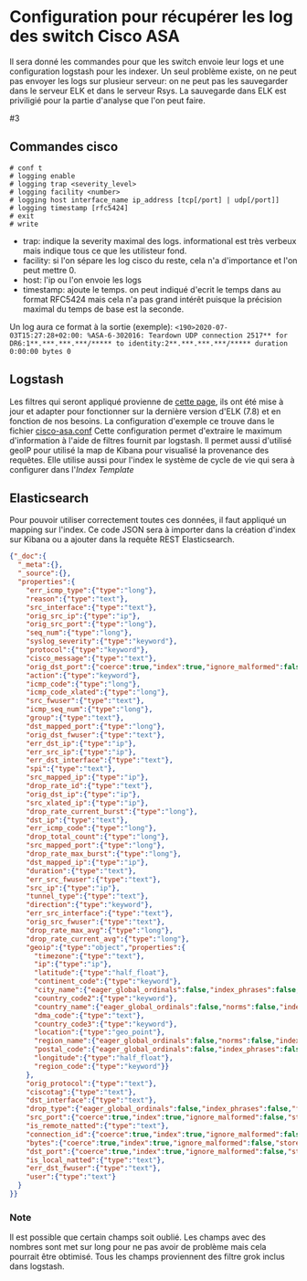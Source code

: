 # Configuration pour récupérer les log des switch Cisco ASA
Il sera donné les commandes pour que les switch envoie leur logs et une configuration logstash pour les indexer. Un seul problème existe, on ne peut pas envoyer les logs sur plusieur serveur: on ne peut pas les sauvegarder dans le serveur ELK et dans le serveur Rsys. La sauvegarde dans ELK est priviligié pour la partie d'analyse que l'on peut faire.

#3

## Commandes cisco
```
# conf t
# logging enable
# logging trap <severity_level>
# logging facility <number>
# logging host interface_name ip_address [tcp[/port] | udp[/port]]
# logging timestamp [rfc5424]
# exit
# write
```
- trap: indique la severity maximal des logs. informational est très verbeux mais indique tous ce que les utilisteur fond.
- facility: si l'on sépare les log cisco du reste, cela n'a d'importance et l'on peut mettre 0.  
- host: l'ip ou l'on envoie les logs
- timestamp: ajoute le temps. on peut indiqué d'ecrit le temps dans au format RFC5424 mais cela n'a pas grand intérêt puisque la précision maximal du temps de base est la seconde.

Un log aura ce format à la sortie (exemple):
`<190>2020-07-03T15:27:28+02:00: %ASA-6-302016: Teardown UDP connection 2517** for DR6:1**.***.***.***/***** to identity:2**.***.***.***/***** duration 0:00:00 bytes 0`
## Logstash
Les filtres qui seront appliqué provienne de [cette page](https://jackhanington.com/blog/2015/06/16/send-cisco-asa-syslogs-to-elasticsearch-using-logstash/), ils ont été mise à jour et adapter pour fonctionner sur la dernière version d'ELK (7.8) et en fonction de nos besoins.
La configuration d'exemple ce trouve dans le fichier [cisco-asa.conf](cisco-asa.conf)
Cette configuration permet d'extraire le maximum d'information à l'aide de filtres fournit par logstash. Il permet aussi d'utilisé geoIP pour utilisé la map de Kibana pour visualisé la provenance des requêtes. Elle utilise aussi pour l'index le système de cycle de vie qui sera à configurer dans l'*Index Template* 

## Elasticsearch
Pour pouvoir utiliser correctement toutes ces données, il faut appliqué un mapping sur l'index. Ce code JSON sera à importer dans la création d'index sur Kibana ou a ajouter dans la requête REST Elasticsearch.
```json
{"_doc":{
  "_meta":{},
  "_source":{},
  "properties":{
    "err_icmp_type":{"type":"long"},
    "reason":{"type":"text"},
    "src_interface":{"type":"text"},
    "orig_src_ip":{"type":"ip"},
    "orig_src_port":{"type":"long"},
    "seq_num":{"type":"long"},
    "syslog_severity":{"type":"keyword"},
    "protocol":{"type":"keyword"},
    "cisco_message":{"type":"text"},
    "orig_dst_port":{"coerce":true,"index":true,"ignore_malformed":false,"store":false,"type":"long","doc_values":true},
    "action":{"type":"keyword"},
    "icmp_code":{"type":"long"},
    "icmp_code_xlated":{"type":"long"},
    "src_fwuser":{"type":"text"},
    "icmp_seq_num":{"type":"long"},
    "group":{"type":"text"},
    "dst_mapped_port":{"type":"long"},
    "orig_dst_fwuser":{"type":"text"},
    "err_dst_ip":{"type":"ip"},
    "err_src_ip":{"type":"ip"},
    "err_dst_interface":{"type":"text"},
    "spi":{"type":"text"},
    "src_mapped_ip":{"type":"ip"},
    "drop_rate_id":{"type":"text"},
    "orig_dst_ip":{"type":"ip"},
    "src_xlated_ip":{"type":"ip"},
    "drop_rate_current_burst":{"type":"long"},
    "dst_ip":{"type":"text"},
    "err_icmp_code":{"type":"long"},
    "drop_total_count":{"type":"long"},
    "src_mapped_port":{"type":"long"},
    "drop_rate_max_burst":{"type":"long"},
    "dst_mapped_ip":{"type":"ip"},
    "duration":{"type":"text"},
    "err_src_fwuser":{"type":"text"},
    "src_ip":{"type":"ip"},
    "tunnel_type":{"type":"text"},
    "direction":{"type":"keyword"},
    "err_src_interface":{"type":"text"},
    "orig_src_fwuser":{"type":"text"},
    "drop_rate_max_avg":{"type":"long"},
    "drop_rate_current_avg":{"type":"long"},
    "geoip":{"type":"object","properties":{
      "timezone":{"type":"text"},
      "ip":{"type":"ip"},
      "latitude":{"type":"half_float"},
      "continent_code":{"type":"keyword"},
      "city_name":{"eager_global_ordinals":false,"index_phrases":false,"fielddata":false,"norms":true,"index":false,"store":false,"type":"text"},
      "country_code2":{"type":"keyword"},
      "country_name":{"eager_global_ordinals":false,"norms":false,"index":false,"store":false,"type":"keyword","split_queries_on_whitespace":false,"doc_values":true},
      "dma_code":{"type":"text"},
      "country_code3":{"type":"keyword"},
      "location":{"type":"geo_point"},
      "region_name":{"eager_global_ordinals":false,"norms":false,"index":false,"store":false,"type":"keyword","split_queries_on_whitespace":false,"doc_values":true},
      "postal_code":{"eager_global_ordinals":false,"index_phrases":false,"fielddata":false,"norms":true,"index":true,"store":false,"type":"text","index_options":"positions"},
      "longitude":{"type":"half_float"},
      "region_code":{"type":"keyword"}}
    },
    "orig_protocol":{"type":"text"},
    "ciscotag":{"type":"text"},
    "dst_interface":{"type":"text"},
    "drop_type":{"eager_global_ordinals":false,"index_phrases":false,"fielddata":false,"norms":true,"index":true,"store":false,"type":"text","index_options":"positions"},
    "src_port":{"coerce":true,"index":true,"ignore_malformed":false,"store":false,"type":"long","doc_values":true},
    "is_remote_natted":{"type":"text"},
    "connection_id":{"coerce":true,"index":true,"ignore_malformed":false,"store":false,"type":"long","doc_values":true},
    "bytes":{"coerce":true,"index":true,"ignore_malformed":false,"store":false,"type":"long","doc_values":true},
    "dst_port":{"coerce":true,"index":true,"ignore_malformed":false,"store":false,"type":"long","doc_values":true},
    "is_local_natted":{"type":"text"},
    "err_dst_fwuser":{"type":"text"},
    "user":{"type":"text"}
  }
}}
```
### Note
Il est possible que certain champs soit oublié. Les champs avec des nombres sont met sur long pour ne pas avoir de problème mais cela pourrait être obtimisé. Tous les champs proviennent des filtre grok inclus dans logstash.
